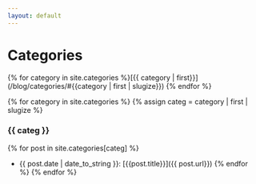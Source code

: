 ```yaml
---
layout: default
---
```


<h1>Categories</h1>

{% for category in site.categories %}[{{ category | first}}](/blog/categories/#{{category | first | slugize}})  {% endfor %}


{% for category in site.categories %}
{% assign categ = category | first | slugize %}

### {{ categ }}

 {% for post in site.categories[categ] %}
 - {{ post.date | date_to_string }}: [{{post.title}}]({{ post.url}})
 {% endfor %}
{% endfor %}
